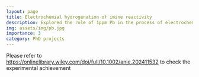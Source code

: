 ```yaml
---
layout: page
title: Electrochemial hydrogenation of imine reactivity
description: Explored the role of 1ppm Pb in the process of electrochemical hydrogenation of imine to amine
img: assets/img/pb.jpg
importance: 3
category: PhD projects
---
```


Please refer to https://onlinelibrary.wiley.com/doi/full/10.1002/anie.202411532 to check the experimental achievement